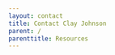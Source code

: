 ```yaml
---
layout: contact
title: Contact Clay Johnson
parent: /
parenttitle: Resources
---
```

<script type="text/javascript">var host = (("https:" == document.location.protocol) ? "https://secure." : "http://");document.write(unescape("%3Cscript src='" + host + "wufoo.com/scripts/embed/form.js' type='text/javascript'%3E%3C/script%3E"));</script>

<script type="text/javascript">
var z7x3k1 = new WufooForm();
z7x3k1.initialize({
'userName':'infodiet', 
'formHash':'z7x3k1', 
'autoResize':true,
'height':'517',
'header':'show'});
z7x3k1.display();
</script>

